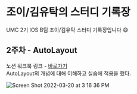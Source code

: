 # 조이/김유탁의 스터디 기록장
UMC 2기 IOS B팀 조이/김유탁 스터디 기록장입니다 😄

## 2주차 - AutoLayout
노션 워크북 링크 - [바로가기](https://whip-surprise-ea5.notion.site/iOS-2-Auto-Layout-c701330009404402b7b37ac6e8964494)   
AutoLayout의 개념에 대해 이해하고 실습에 적용을 했다.

![Screen Shot 2022-03-20 at 3 16 36 PM](https://user-images.githubusercontent.com/71776532/159151643-8c8df98e-8db1-44f5-ab14-e1b675d0eba6.png)   
